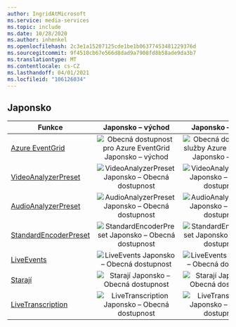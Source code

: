 ```yaml
---
author: IngridAtMicrosoft
ms.service: media-services
ms.topic: include
ms.date: 10/28/2020
ms.author: inhenkel
ms.openlocfilehash: 2c3e1a15207125cde1be1b06377453481229376d
ms.sourcegitcommit: 9f4510cb67e566d8dad9a7908fd8b58ade9da3b7
ms.translationtype: MT
ms.contentlocale: cs-CZ
ms.lasthandoff: 04/01/2021
ms.locfileid: "106126034"
---
```

<!--Feature availability in region-->
## <a name="japan"></a>Japonsko

| Funkce | Japonsko – východ | Japonsko – západ |
| --- | :---: | :---: |
| [Azure EventGrid](../monitoring/reacting-to-media-services-events.md) |![Obecná dostupnost pro Azure EventGrid Japonsko – východ](../media/azure-clouds-regions/ga.svg)  |![Obecná dostupnost služby Azure EventGrid Japonsko – západ](../media/azure-clouds-regions/ga.svg) |
| [VideoAnalyzerPreset](../analyze-video-audio-files-concept.md) |![VideoAnalyzerPreset Japonsko – Obecná dostupnost](../media/azure-clouds-regions/ga.svg)  | ![VideoAnalyzerPreset Japonsko – Obecná dostupnost](../media/azure-clouds-regions/ga.svg) |
| [AudioAnalyzerPreset](../analyze-video-audio-files-concept.md) |![AudioAnalyzerPreset Japonsko – Obecná dostupnost](../media/azure-clouds-regions/ga.svg)  | ![AudioAnalyzerPreset Japonsko – Obecná dostupnost](../media/azure-clouds-regions/ga.svg) |
| [StandardEncoderPreset](../encode-concept.md) |![StandardEncoderPreset Japonsko – Obecná dostupnost](../media/azure-clouds-regions/ga.svg)  | ![StandardEncoderPreset Japonsko – Obecná dostupnost](../media/azure-clouds-regions/ga.svg) |
| [LiveEvents](../stream-live-streaming-concept.md) |![LiveEvents Japonsko – Obecná dostupnost](../media/azure-clouds-regions/ga.svg)  | ![LiveEvents Japonsko – Obecná dostupnost](../media/azure-clouds-regions/ga.svg) |
| [Starají](../streaming-endpoint-concept.md) |![Starají Japonsko – Obecná dostupnost](../media/azure-clouds-regions/ga.svg) | ![Starají Japonsko – Obecná dostupnost](../media/azure-clouds-regions/ga.svg) |
| [LiveTranscription](../live-event-live-transcription-how-to.md) |![LiveTranscription Japonsko – Obecná dostupnost](../media/azure-clouds-regions/ga.svg) |![LiveTranscription Japonsko – Obecná dostupnost](../media/azure-clouds-regions/ga.svg) |
